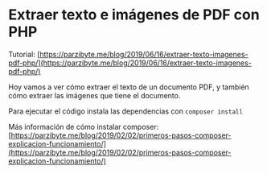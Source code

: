 # Extraer texto e imágenes de PDF con PHP
Tutorial: [https://parzibyte.me/blog/2019/06/16/extraer-texto-imagenes-pdf-php/](https://parzibyte.me/blog/2019/06/16/extraer-texto-imagenes-pdf-php/)

Hoy vamos a ver cómo extraer el texto de un documento PDF, y también cómo extraer las imágenes que tiene el documento.

Para ejecutar el código instala las dependencias con  `composer install`

Más información de cómo instalar composer:  [https://parzibyte.me/blog/2019/02/02/primeros-pasos-composer-explicacion-funcionamiento/](https://parzibyte.me/blog/2019/02/02/primeros-pasos-composer-explicacion-funcionamiento/)
